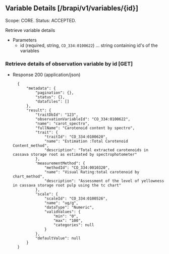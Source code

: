 ## Variable Details [/brapi/v1/variables/{id}]
Scope: CORE.
Status: ACCEPTED.

Retrieve variable details

+ Parameters
    + id (required, string, `CO_334:0100622`) ... string containing id's of the variables

### Retrieve details of observation variable by id [GET]

+ Response 200 (application/json)

        {
            "metadata": {
                "pagination": {},
                "status": {},
                "datafiles": []
            },
            "result": {
                "traitDbId": "123",
                "observationVariableId": "CO_334:0100622",
                "name": "carot_spectro",
                "fullName": "Carotenoid content by spectro",
                "trait": {
                    "traitId": "CO_334:0100620",
                    "name": "Estimation :Total Carotenoid Content_method",
                    "description": "Total extracted carotenoids in cassava storage root as estimated by spectrophotometer"
                },
                "measurementMethod": {
                    "methodId": "CO_334:0010320",
                    "name": "Visual Rating:total carotenoid by chart_method",
                    "description": "Assessment of the level of yellowness in cassava storage root pulp using the tc chart"
                },
                "scale": {
                    "scaleId": "CO_334:0100526",
                    "name": "ug/g",
                    "dataType": "Numeric",
                    "validValues": {
                        "min": "0",
                        "max": "100",
                        "categories": null
                    }
                },
                "defaultValue": null
            }
        }
